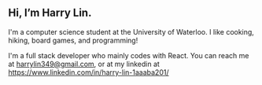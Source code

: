 ## Hi, I’m Harry Lin.
I'm a computer science student at the University of Waterloo. I like cooking, hiking, board games, and programming!

I'm a full stack developer who mainly codes with React. 
You can reach me at harrylin349@gmail.com, or at my linkedin at https://www.linkedin.com/in/harry-lin-1aaaba201/

<!---
HarryLin349/HarryLin349 is a ✨ special ✨ repository because its `README.md` (this file) appears on your GitHub profile.
You can click the Preview link to take a look at your changes.
--->
